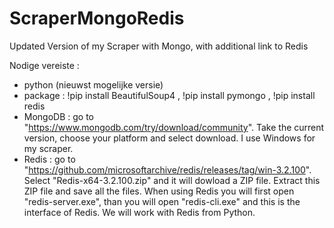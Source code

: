 # ScraperMongoRedis
Updated Version of my Scraper with Mongo, with additional link to Redis

Nodige vereiste : 
- python (nieuwst mogelijke versie)
- package : !pip install BeautifulSoup4 , !pip install pymongo , !pip install redis
- MongoDB : go to "https://www.mongodb.com/try/download/community". Take the current version, choose your platform and select download. I use Windows for my scraper.
- Redis : go to "https://github.com/microsoftarchive/redis/releases/tag/win-3.2.100". Select "Redis-x64-3.2.100.zip" and it will dowload a ZIP file. Extract this ZIP file and save all the files. When using Redis you will first open "redis-server.exe", than you will open "redis-cli.exe" and this is the interface of Redis. We will work with Redis from Python.
